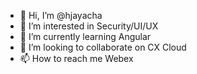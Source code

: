 - 👋 Hi, I’m @hjayacha
- 👀 I’m interested in Security/UI/UX
- 🌱 I’m currently learning Angular
- 💞️ I’m looking to collaborate on CX Cloud
- 📫 How to reach me Webex

<!---
hjayacha/hjayacha is a ✨ special ✨ repository because its `README.md` (this file) appears on your GitHub profile.
You can click the Preview link to take a look at your changes.
--->
